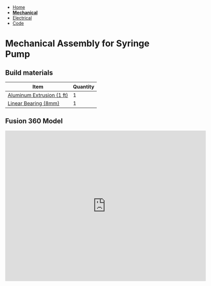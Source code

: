 - [Home](/Syringe-Pump-Demo/index)
- **[Mechanical](/Syringe-Pump-Demo/mechanical)**
- [Electrical](/Syringe-Pump-Demo/electrical)
- [Code](/Syringe-Pump-Demo/code)

# Mechanical Assembly for Syringe Pump

## Build materials

Item         | Quantity
------------ | -------------
[Aluminum Extrusion (1 ft)](https://www.mcmaster.com/47065T107-47065T418/) | 1
[Linear Bearing (8mm)](https://www.mcmaster.com/61205K75/) | 1


## Fusion 360 Model

<iframe src="https://vanderbilt421.autodesk360.com/shares/public/SH56a43QTfd62c1cd9688c7d8eb7d8a081a9?mode=embed" width="640" height="480" allowfullscreen="true" webkitallowfullscreen="true" mozallowfullscreen="true"  frameborder="0"></iframe>
